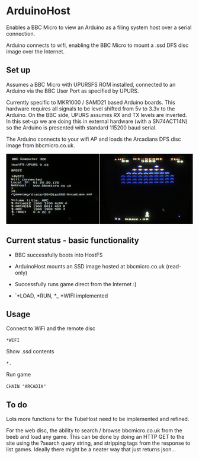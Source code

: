 # ArduinoHost

Enables a BBC Micro to view an Arduino as a filing system host over a serial connection. 

Arduino connects to wifi, enabling the BBC Micro to mount a .ssd DFS disc image over the Internet.


## Set up

Assumes a BBC Micro with UPURSFS ROM installed, connected to an Arduino via the BBC User Port as specified by UPURS. 

Currently specific to MKR1000 / SAMD21 based Arduino boards. This hardware requires all signals to be level shifted from 5v to 3.3v to the Arduino. On the BBC side, UPURS assumes RX and TX levels are inverted. In this set-up we are doing this in external hardware (with a SN74ACT14N) so the Arduino is presented with standard 115200 baud serial.

The Arduino connects to your wifi AP and loads the Arcadians DFS disc image from bbcmicro.co.uk.


![Screenshot](https://github.com/8bitkick/ArduinoHost/blob/master/screenshot.jpg?raw=true)


## Current status - basic functionality

* BBC successfully boots into HostFS

* ArduinoHost mounts an SSD image hosted at bbcmicro.co.uk (read-only)

* Successfully runs game direct from the Internet :)

* `\*LOAD, \*RUN, \*., \*WIFI implemented

## Usage

Connect to WiFi and the remote disc

`*WIFI`

Show .ssd contents

`*.`

Run game

`CHAIN "ARCADIA"`

## To do

Lots more functions for the TubeHost need to be implemented and refined.

For the web disc, the ability to search / browse bbcmicro.co.uk from the beeb and load any game. This can be done by doing an HTTP GET to the site using the ?search query string, and stripping tags from the response to list games. Ideally there might be a neater way that just returns json...





